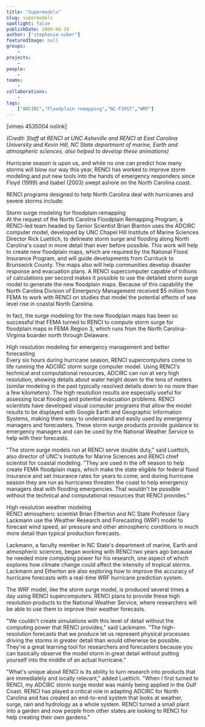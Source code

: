 ```yaml
---
title: "Supermodels"
slug: supermodels
spotlight: false
publishDate: 2009-06-19
author: ["stephanie-suber"]
featuredImage: null
groups:
    - 
projects:
    - 
people:
    - 
teams: 
    - 
collaborations:
    - 
tags:
    ["ADCIRC","Floodplain remapping","NC-FIRST","WRF"]
---
```

<p>[vimeo 4535004 nolink]<em></em></p>

<p><em>(Credit: Staff at RENCI at UNC Asheville and RENCI at East Carolina University and Kevin Hill, NC State department of marine, Earth and atmospheric sciences, also helped to develop these animations)</em></p>

<p>Hurricane season is upon us, and while no one can predict how many storms will blow our way this year, RENCI has worked to improve storm modeling and put new tools into the hands of emergency responders since Floyd (1999) and Isabel (2003) swept ashore on the North Carolina coast.</p>

<p>RENCI programs designed to help North Carolina deal with hurricanes and severe storms include:</p>

<p><span class="head2">Storm surge modeling for floodplain remapping</span><br />
 At the request of the North Carolina Floodplain Remapping Program, a RENCI-led team headed by Senior Scientist Brian Blanton uses the ADCIRC computer model, developed by UNC Chapel Hill Institute of Marine Sciences Director Rick Luettich, to delineate storm surge and flooding along North Carolina's coast in more detail than ever before possible. This work will help to create new floodplain maps, which are required by the National Flood Insurance Program, and will guide developments from Currituck to Brunswick County.  The maps also will help communities develop disaster response and evacuation plans. A RENCI supercomputer capable of trillions of calculations per second makes it possible to use the detailed storm surge model to generate the new floodplain maps. Because of this capability the North Carolina Division of Emergency Management received $5 million from FEMA to work with RENCI on studies that model the potential effects of sea level rise in coastal North Carolina.</p>

<p>In fact, the surge modeling for the new floodplain maps has been so successful that FEMA turned to RENCI to compute storm surge for floodplain maps in FEMA Region 3, which runs from the North Carolina-Virginia boarder north through Delaware.</p>

<p><span class="head2">High resolution modeling for emergency management and better forecasting</span><br />
 Every six hours during hurricane season, RENCI supercomputers come to life running the ADCIRC storm surge computer model.  Using RENCI's technical and computational resources, ADCIRC can run at very high resolution, showing details about water height down to the tens of meters (similar modeling in the past typically resolved details down to no more than a few kilometers).  The high resolution results are especially useful for assessing local flooding and potential evacuation problems.  RENCI scientists have developed visual computer programs that allow the model results to be displayed with Google Earth and Geographic Information Systems, making them easy to understand and easily used by emergency managers and forecasters.  These storm surge products provide guidance to emergency managers and can be used by the National Weather Service to help with their forecasts.</p>

<p>"The storm surge models run at RENCI serve double duty," said Luettich, also director of UNC's Institute for Marine Sciences and RENCI chief scientist for coastal modeling. "They are used in the off season to help create FEMA floodplain maps, which make the state eligible for federal flood insurance and set insurance rates for years to come, and during hurricane season they are run as hurricanes threaten the coast to help emergency managers deal with flooding emergencies. That wouldn't be possible without the technical and computational resources that RENCI provides."</p>

<p><span class="head2">High resolution weather modeling </span><br />
 RENCI atmospheric scientist Brian Etherton and NC State Professor Gary Lackmann use the Weather Research and Forecasting (WRF) model to forecast wind speed, air pressure and other atmospheric conditions in much more detail than typical production forecasts.</p>

<p>Lackmann, a faculty member in NC State's department of marine, Earth and atmospheric sciences, began working with RENCI two years ago because he needed more computing power for his research, one aspect of which explores how climate change could affect the intensity of tropical storms. Lackmann and Etherton are also exploring how to improve the accuracy of hurricane forecasts with a real-time WRF hurricane prediction system.</p>

<p>The WRF model, like the storm surge model, is produced several times a day using RENCI supercomputers. RENCI plans to provide these high resolution products to the  National Weather Service, where researchers will be able to use them to improve their weather forecasts.</p>

<p>"We couldn't create simulations with this level of detail without the computing power that RENCI provides," said Lackmann. "The high-resolution forecasts that we produce let us represent physical processes driving the storms in greater detail than would otherwise be possible. They're a great learning tool for researchers and forecasters because you can basically observe the model storm in great detail without putting yourself into the middle of an actual hurricane."</p>

<p>"What's unique about RENCI is its ability to turn research into products that are immediately and locally relevant," added Luettich. "When I first turned to RENCI, my ADCIRC storm surge model was mainly being applied in the Gulf Coast. RENCI has played a critical role in adapting ADCIRC for North Carolina and has created an end-to-end system that looks at weather, surge, rain and hydrology as a whole system. RENCI turned a small plant into a garden and now people from other states are looking to RENCI for help creating their own gardens."</p>
